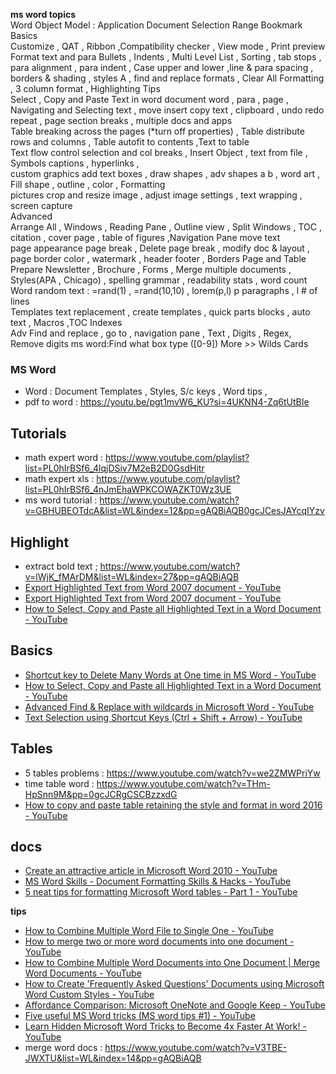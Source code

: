 **ms word topics**  
Word Object Model :  Application Document Selection Range Bookmark  
Basics  
Customize , QAT , Ribbon ,Compatibility checker , View mode , Print preview  
Format text and para Bullets , Indents , Multi Level List  , Sorting , tab stops , para alignment , para indent , Case upper and lower ,line & para spacing , borders & shading , styles A , find and replace formats , Clear All Formatting , 3 column format , Highlighting Tips  
Select , Copy and Paste Text in word document word , para , page , Navigating and Selecting text , move insert copy text , clipboard , undo redo repeat , page section breaks , multiple docs and apps   
Table breaking across the pages (\*turn off properties) , Table distribute rows and columns  , Table autofit to contents ,Text to table   
Text flow control selection and col breaks , Insert Object , text from file , Symbols captions , hyperlinks ,  
custom graphics add text boxes , draw shapes , adv shapes a b , word art , Fill shape , outline , color , Formatting   
pictures crop and resize image , adjust image settings , text wrapping , screen capture   
Advanced  
Arrange All , Windows , Reading Pane , Outline view , Split Windows , TOC , citation , cover page , table of figures ,Navigation Pane move text  
page appearance page break , Delete page break , modify doc & layout , page border color , watermark  , header footer , Borders Page and Table  
Prepare Newsletter , Brochure , Forms ,  Merge multiple documents , Styles(APA , Chicago) , spelling grammar , readability stats , word count   
Word  random text : \=rand(1) , \=rand(10,10) , lorem(p,l) p paragraphs , l \# of lines   
Templates text replacement , create templates , quick parts blocks , auto text , Macros ,TOC Indexes  
Adv Find and replace , go to , navigation pane , Text , Digits , Regex, Remove digits ms word:Find what box type (\[0-9\]) More \>\> Wilds Cards





### MS Word
* Word : Document Templates , Styles, S/c keys , Word tips ,
* pdf to word : https://youtu.be/pgt1mvW6_KU?si=4UKNN4-Zq6tUtBIe


## Tutorials
* math expert word : https://www.youtube.com/playlist?list=PL0hIrBSf6_4lqjDSiv7M2eB2D0GsdHitr
* math expert xls : https://www.youtube.com/playlist?list=PL0hIrBSf6_4nJmEhaWPKCOWAZKT0Wz3UE
* ms word tutorial : https://www.youtube.com/watch?v=GBHUBEOTdcA&list=WL&index=12&pp=gAQBiAQB0gcJCesJAYcqIYzv
  
## Highlight
* extract bold text ; https://www.youtube.com/watch?v=lWjK_fMArDM&list=WL&index=27&pp=gAQBiAQB
* [Export Highlighted Text from Word 2007 document - YouTube](https://www.youtube.com/watch?v=OGJ84O5iWV4&list=PLmMyXRtEtJEYEbVO5Freg35Xl6HzMm63z&index=29)
* [Export Highlighted Text from Word 2007 document - YouTube](https://www.youtube.com/watch?v=OGJ84O5iWV4&list=PLmMyXRtEtJEY9N3G_nEAobi5b2nusbnPg&index=7)
* [How to Select, Copy and Paste all Highlighted Text in a Word Document - YouTube](https://www.youtube.com/watch?v=uih6JDLVRnY&list=PLmMyXRtEtJEYEbVO5Freg35Xl6HzMm63z&index=24)


## Basics
* [Shortcut key to Delete Many Words at One time in MS Word - YouTube](https://www.youtube.com/watch?v=mi4gsb1wvdI&list=PLmMyXRtEtJEYEbVO5Freg35Xl6HzMm63z&index=25)
* [How to Select, Copy and Paste all Highlighted Text in a Word Document - YouTube](https://www.youtube.com/watch?v=uih6JDLVRnY&list=PLmMyXRtEtJEY9N3G_nEAobi5b2nusbnPg&index=6)
* [Advanced Find & Replace with wildcards in Microsoft Word - YouTube](https://www.youtube.com/watch?v=xeP9yyg6lF4&list=PLmMyXRtEtJEYEbVO5Freg35Xl6HzMm63z&index=29)
* [Text Selection using Shortcut Keys (Ctrl + Shift + Arrow) - YouTube](https://www.youtube.com/watch?v=ove9izWW_W8&list=PLmMyXRtEtJEY9N3G_nEAobi5b2nusbnPg&index=4)

## Tables
* 5 tables problems : https://www.youtube.com/watch?v=we2ZMWPriYw
* time table word : https://www.youtube.com/watch?v=THm-HpSnn9M&pp=0gcJCRgCSCBzzxdG
* [How to copy and paste table retaining the style and format in word 2016 - YouTube](https://www.youtube.com/watch?v=YL_XDKCGK0o&list=PLmMyXRtEtJEYEbVO5Freg35Xl6HzMm63z&index=8)
  
## docs
* [Create an attractive article in Microsoft Word 2010 - YouTube](https://www.youtube.com/watch?v=Pouh8iOmsmY&list=PLmMyXRtEtJEYEbVO5Freg35Xl6HzMm63z&index=7)
* [MS Word Skills - Document Formatting Skills & Hacks - YouTube](https://www.youtube.com/watch?v=Ss2lPz7m0GY&list=PLmMyXRtEtJEYEbVO5Freg35Xl6HzMm63z&index=26)
* [5 neat tips for formatting Microsoft Word tables - Part 1 - YouTube](https://www.youtube.com/watch?v=3VI7GIDaBvY&list=PLmMyXRtEtJEYEbVO5Freg35Xl6HzMm63z&index=4)



**tips**
* [How to Combine Multiple Word File to Single One - YouTube](https://www.youtube.com/watch?v=TWVW3tZR0l0&list=WL&index=30)
* [How to merge two or more word documents into one document - YouTube](https://www.youtube.com/watch?v=Yzl9GKhZLSI&list=PLmMyXRtEtJEYEbVO5Freg35Xl6HzMm63z&index=6)
* [How to Combine Multiple Word Documents into One Document | Merge Word Documents - YouTube](https://www.youtube.com/watch?v=SnKE3SR7dYs&list=PLmMyXRtEtJEYEbVO5Freg35Xl6HzMm63z&index=18)
* [How to Create 'Frequently Asked Questions' Documents using Microsoft Word Custom Styles - YouTube](https://www.youtube.com/watch?v=5PGb12t8_vo&list=PLmMyXRtEtJEY9N3G_nEAobi5b2nusbnPg&index=3)
* [Affordance Comparison: Microsoft OneNote and Google Keep - YouTube](https://www.youtube.com/watch?v=D3MM1kjyCx0)
* [Five useful MS Word tricks (MS word tips #1) - YouTube](https://www.youtube.com/watch?v=KJ2_2_xiIic&list=PLmMyXRtEtJEYEbVO5Freg35Xl6HzMm63z&index=10)
* [Learn Hidden Microsoft Word Tricks to Become 4x Faster At Work! - YouTube](https://www.youtube.com/watch?v=Pf_VWc34IyE&list=PLmMyXRtEtJEYEbVO5Freg35Xl6HzMm63z&index=28)
* merge word docs : https://www.youtube.com/watch?v=V3TBE-JWXTU&list=WL&index=14&pp=gAQBiAQB
